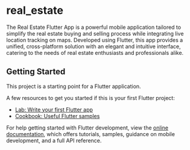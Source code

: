 # real_estate

The Real Estate Flutter App is a powerful mobile application tailored to simplify the real estate buying and selling process while integrating live location tracking on maps. Developed using Flutter, this app provides a unified, cross-platform solution with an elegant and intuitive interface, catering to the needs of real estate enthusiasts and professionals alike.

## Getting Started

This project is a starting point for a Flutter application.

A few resources to get you started if this is your first Flutter project:

- [Lab: Write your first Flutter app](https://docs.flutter.dev/get-started/codelab)
- [Cookbook: Useful Flutter samples](https://docs.flutter.dev/cookbook)

For help getting started with Flutter development, view the
[online documentation](https://docs.flutter.dev/), which offers tutorials,
samples, guidance on mobile development, and a full API reference.
